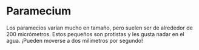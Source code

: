 # Paramecium

Los paramecios varían mucho en tamaño, pero suelen ser de alrededor de 200
micrómetros. Estos pequeños son protistas y les gusta nadar en el agua. ¡Pueden
moverse a dos milímetros por segundo!
